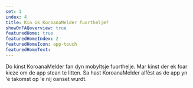 ```yaml
---
set: 1
index: 4
title: Kin ik KoroanaMelder fuorthelje?
showOnFAQoverview: true
featuredHome: true
featuredHomeIndex: 2
featuredHomeIcon: app-touch
featuredHomeText: 
---
```

Do kinst KoroanaMelder fan dyn mobyltsje fuorthelje. Mar kinst der ek foar kieze om de app stean te litten. Sa hast KoroanaMelder alfêst as de app yn 'e takomst op 'e nij oanset wurdt. 
